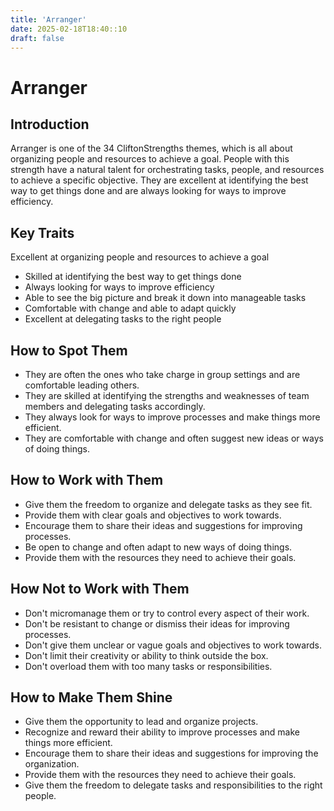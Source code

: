 ```yaml
---
title: 'Arranger'
date: 2025-02-18T18:40::10
draft: false
---
```


# Arranger

## Introduction

Arranger is one of the 34 CliftonStrengths themes, which is all about organizing people and resources to achieve a goal. People with this strength have a natural talent for orchestrating tasks, people, and resources to achieve a specific objective. They are excellent at identifying the best way to get things done and are always looking for ways to improve efficiency.

## Key Traits

Excellent at organizing people and resources to achieve a goal

- Skilled at identifying the best way to get things done
- Always looking for ways to improve efficiency
- Able to see the big picture and break it down into manageable tasks
- Comfortable with change and able to adapt quickly
- Excellent at delegating tasks to the right people

## How to Spot Them

- They are often the ones who take charge in group settings and are comfortable leading others.
- They are skilled at identifying the strengths and weaknesses of team members and delegating tasks accordingly.
- They always look for ways to improve processes and make things more efficient.
- They are comfortable with change and often suggest new ideas or ways of doing things.

## How to Work with Them

- Give them the freedom to organize and delegate tasks as they see fit.
- Provide them with clear goals and objectives to work towards.
- Encourage them to share their ideas and suggestions for improving processes.
- Be open to change and often adapt to new ways of doing things.
- Provide them with the resources they need to achieve their goals.

## How Not to Work with Them

- Don't micromanage them or try to control every aspect of their work.
- Don't be resistant to change or dismiss their ideas for improving processes.
- Don't give them unclear or vague goals and objectives to work towards.
- Don't limit their creativity or ability to think outside the box.
- Don't overload them with too many tasks or responsibilities.

## How to Make Them Shine

- Give them the opportunity to lead and organize projects.
- Recognize and reward their ability to improve processes and make things more efficient.
- Encourage them to share their ideas and suggestions for improving the organization.
- Provide them with the resources they need to achieve their goals.
- Give them the freedom to delegate tasks and responsibilities to the right people.
